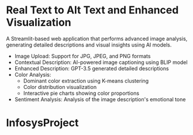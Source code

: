 # Real Text to Alt Text and Enhanced Visualization

A Streamlit-based web application that performs advanced image analysis, generating detailed descriptions and visual insights using AI models.

- Image Upload: Support for JPG, JPEG, and PNG formats
- Contextual Description: AI-powered image captioning using BLIP model
- Enhanced Description: GPT-3.5 generated detailed descriptions
- Color Analysis: 
  - Dominant color extraction using K-means clustering
  - Color distribution visualization
  - Interactive pie charts showing color proportions
- Sentiment Analysis: Analysis of the image description's emotional tone

# InfosysProject

